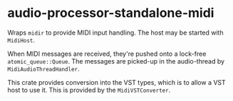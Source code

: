 # audio-processor-standalone-midi
Wraps `midir` to provide MIDI input handling. The host may be started with `MidiHost`.

When MIDI messages are received, they're pushed onto a lock-free `atomic_queue::Queue`. The messages are picked-up in
the audio-thread by `MidiAudioThreadHandler`.

This crate provides conversion into the VST types, which is to allow a VST host to use it. This is provided by the
`MidiVSTConverter`.